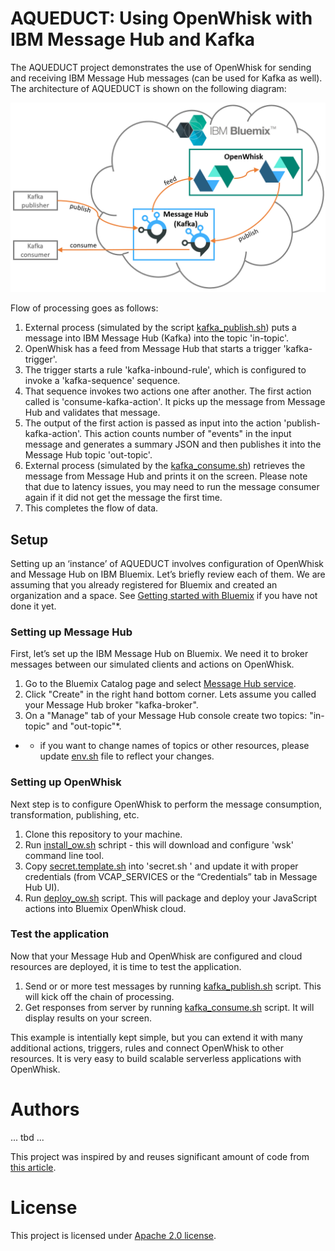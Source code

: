 # AQUEDUCT: Using OpenWhisk with IBM Message Hub and Kafka

The AQUEDUCT project demonstrates the use of OpenWhisk for sending and receiving IBM Message Hub messages (can be used for Kafka as well). The architecture of AQUEDUCT is shown on the following diagram: 

![AQUEDUCT Architecture](/images/aqueduct-arch.png)

Flow of processing goes as follows:

1. External process (simulated by the script [kafka_publish.sh](kafka_publish.sh)) puts a message into IBM Message Hub (Kafka) into the topic 'in-topic'.
2. OpenWhisk has a feed from Message Hub that starts a trigger 'kafka-trigger'.
3. The trigger starts a rule 'kafka-inbound-rule', which is configured to invoke a 'kafka-sequence' sequence.
4. That sequence invokes two actions one after another. The first action called is 'consume-kafka-action'. It picks up the message from Message Hub and validates that message.
5. The output of the first action is passed as input into the action 'publish-kafka-action'. This action counts number of "events" in the input message and generates a summary JSON and then publishes it into the Message Hub topic 'out-topic'. 
6. External process (simulated by the [kafka_consume.sh](kafka_consume.sh)) retrieves the message from Message Hub and prints it on the screen. Please note that due to latency issues, you may need to run the message consumer again if it did not get the message the first time.
7. This completes the flow of data.

## Setup

Setting up an ‘instance’ of AQUEDUCT involves configuration of OpenWhisk and Message Hub on IBM Bluemix. Let’s briefly review each of them. We are assuming that you already registered for Bluemix and created an organization and a space. See [Getting started with Bluemix](https://www.ibm.com/cloud-computing/bluemix/getting-started) if you have not done it yet.

### Setting up Message Hub

First, let’s set up the IBM Message Hub on Bluemix. We need it to broker messages between our simulated clients and actions on OpenWhisk.

1. Go to the Bluemix Catalog page and select [Message Hub service](https://console.ng.bluemix.net/catalog/services/message-hub).
2. Click "Create" in the right hand bottom corner. Lets assume you called your Message Hub broker "kafka-broker".
3. On a "Manage" tab of your Message Hub console create two topics: "in-topic" and "out-topic"*.

* - if you want to change names of topics or other resources, please update [env.sh](env.sh) file to reflect your changes.

### Setting up OpenWhisk

Next step is to configure OpenWhisk to perform the message consumption, transformation, publishing, etc.

1. Clone this repository to your machine.
2. Run [install_ow.sh](install_ow.sh) schript - this will download and configure 'wsk' command line tool.
2. Copy [secret.template.sh](secret.template.sh) into 'secret.sh ' and update it with proper credentials (from VCAP_SERVICES or the “Credentials” tab in Message Hub UI).
3. Run [deploy_ow.sh](deploy_ow.sh) script. This will package and deploy your JavaScript actions into Bluemix OpenWhisk cloud.

### Test the application

Now that your Message Hub and OpenWhisk are configured and cloud resources are deployed, it is time to test the application.

1. Send or or more test messages by running [kafka_publish.sh](kafka_publish.sh) script. This will kick off the chain of processing.
2. Get responses from server by running [kafka_consume.sh](kafka_consume.sh) script. It will display results on your screen. 

This example is intentially kept simple, but you can extend it with many additional actions, triggers, rules and connect OpenWhisk to other resources. It is very easy to build scalable serverless applications with OpenWhisk.

# Authors

... tbd ...

This project was inspired by and reuses significant amount of code from [this article](https://medium.com/openwhisk/transit-flexible-pipeline-for-iot-data-with-bluemix-and-openwhisk-4824cf20f1e0#.talwj9dno).

# License

This project is licensed under [Apache 2.0 license](LICENSE).
